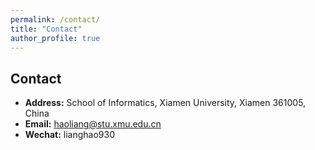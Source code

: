 ```yaml
---
permalink: /contact/
title: "Contact"
author_profile: true
---
```


## Contact

* **Address:** School of Informatics, Xiamen University, Xiamen 361005, China  
* **Email:** haoliang@stu.xmu.edu.cn
* **Wechat:** lianghao930

### 
